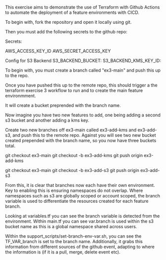This exercise aims to demonstrate the use of Terraform with Github Actions to automate the deployment of a feature environments with CICD.

To begin with, fork the repository and open it locally using git.

Then you must add the following secrets to the github repo:

Secrets:

AWS_ACCESS_KEY_ID
AWS_SECRET_ACCESS_KEY

Config for S3 Backend
S3_BACKEND_BUCKET:
S3_BACKEND_KMS_KEY_ID:

To begin with, you must create a branch called "ex3-main" and push this up to the repo.

Once you have pushed this up to the remote repo, this should trigger a the terraform exercise 3 workflow to run and to create the main feature environmment.

It will create a bucket preprended with the branch name.

Now imagine you have two new features to add, one being adding a second s3 bucket and another adding a kms key.

Create two new branches off ex3-main called ex3-add-kms and ex3-add-s3, and push this to the remote repo. Against you will see two new bucket created prepended with the branch name, so you now have three buckets total.

git checkout ex3-main
git checkout -b ex3-add-kms
git push origin ex3-add-kms

git checkout ex3-main
git checkout -b ex3-add-s3
git push origin ex3-add-s3

From this, it is clear that branches now each have their own environment. Key to enabling this is ensuring namespaces do not overlap. Where namespaces such as s3 are globally scoped or account scoped, the branch variable is used to differentiate the resources created for each feature branch.

Looking at variables.tf you can see the branch variable is detected from the environment. Within main.tf you can see var.branch is used within the s3 bucket name as this is a global namespace shared across users.

Within the support_scripts/set-branch-env-var.sh, you can see the TF_VAR_branch is set to the branch name. Additionally, it grabs this information from different sources of the github event, adapting to where the information is (if it is a pull, merge, delete event etc).

